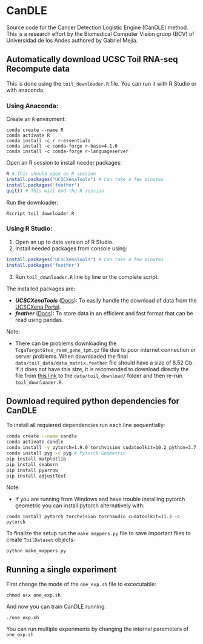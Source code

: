 # CanDLE

Source code for the Cancer Detection Logistic Engine (CanDLE) method. This is a research effort by the Biomedical Computer Vision gruop (BCV) of Universidad de los Andes authored by Gabriel Mejía.

## Automatically download UCSC Toil RNA-seq Recompute data

This is done using the `toil_downloader.R` file. You can run it with R Studio or with anaconda.

### Using Anaconda:
Create an `R` enviroment:
```
conda create --name R
conda activate R
conda install -c r r-essentials
conda install -c conda-forge r-base=4.1.0
conda install -c conda-forge r-languageserver
```
Open an R session to install needer packages:
```R
R # This should open an R session
install.packages("UCSCXenaTools") # Can take a few minutes
install.packages('feather')
quit() # This will end the R session
```
Run the downloader:
```
Rscript toil_downloader.R
```

### Using R Studio:
1. Open an up to date version of R Studio.
2. Install needed packages from console using:
```R
install.packages("UCSCXenaTools") # Can take a few minutes
install.packages('feather')
```
3. Run `toil_downloader.R` line by line or the complete script.


The installed packages are:
* ***UCSCXenaTools*** ([Docs](https://cran.r-project.org/web/packages/UCSCXenaTools/UCSCXenaTools.pdf)): To easily handle the download of data from the [UCSCXena Portal](https://xenabrowser.net/datapages/?cohort=TCGA%20TARGET%20GTEx&removeHub=http%3A%2F%2F127.0.0.1%3A7222).
* ***feather*** ([Docs](https://cran.r-project.org/web/packages/feather/feather.pdf)): To store data in an efficient and fast format that can be read using pandas.

Note:
* There can be problems downloading the `TcgaTargetGtex_rsem_gene_tpm.gz` file due to poor internet connection or server problems. When downloaded the final `data/toil_data/data_matrix.feather` file should have a size of 8.52 Gb. If it does not have this size, it is recomended to download directly the file from [this link](https://toil.xenahubs.net/download/TcgaTargetGtex_rsem_gene_tpm.gz) to the `data/toil_download/` folder and then re-run `toil_downloader.R`.

## Download required python dependencies for CanDLE

To install all requiered dependencies run each line sequentially:

```bash
conda create --name candle
conda activate candle
conda install -y pytorch=1.9.0 torchvision cudatoolkit=10.2 python=3.7 -c pytorch
conda install pyg -c pyg # Pytorch Geometric
pip install matplotlib
pip install seaborn
pip install pyarrow
pip install adjustText
```
Note:
* If you are running from Windows and have trouble installing pytorch geometric you can install pytorch alternatively with:
```
conda install pytorch torchvision torchaudio cudatoolkit=11.3 -c pytorch
```

To finalize the setup run the `make mappers.py` file to save important files to create `ToilDataset` objects:

```
python make_mappers.py
```

## Running a single experiment

First change the mode of the `one_exp.sh` file to excecutable:
```
chmod u+x one_exp.sh
```

And now you can train CanDLE running:
```
./one_exp.sh
```

You can run multiple experiments by changing the internal parameters of `one_exp.sh`


